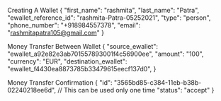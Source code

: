 Creating A Wallet
{
"first_name": "rashmita",
"last_name": "Patra",
"ewallet_reference_id": "rashmita-Patra-05252021",
"type": "person",
"phone_number": "+918984557378",
"email": "rashmitapatra105@gmail.com"
}

Money Transfer Between Wallet
{
"source_ewallet": "ewallet_a92e82e3ab701557893001f4c56900ee",
"amount": "100",
"currency": "EUR",
"destination_ewallet": "ewallet_f4430ea8873785b33479615eecf137d0",
}

Money Transfer Confirmation
{
"id": "3565bd85-c384-11eb-b38b-02240218ee6d", // This can be used only one time
"status": "accept"
}


